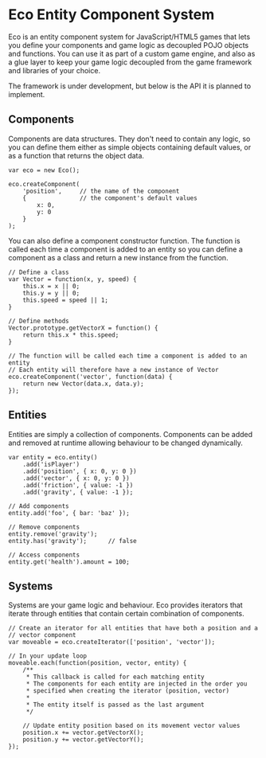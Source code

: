 # Eco Entity Component System

Eco is an entity component system for JavaScript/HTML5 games that lets you
define your components and game logic as decoupled POJO objects and functions.
You can use it as part of a custom game engine, and also as a glue layer to
keep your game logic decoupled from the game framework and libraries of your
choice.

The framework is under development, but below is the API it is planned to
implement.

## Components

Components are data structures. They don't need to contain any logic, so you
can define them either as simple objects containing default values, or as a
function that returns the object data.

    var eco = new Eco();

    eco.createComponent(
        'position',     // the name of the component
        {               // the component's default values
            x: 0,
            y: 0
        }
    );

You can also define a component constructor function. The function is called
each time a component is added to an entity so you can define a component as
a class and return a new instance from the function.

    // Define a class
    var Vector = function(x, y, speed) {
        this.x = x || 0;
        this.y = y || 0;
        this.speed = speed || 1;
    }

    // Define methods
    Vector.prototype.getVectorX = function() {
        return this.x * this.speed;
    }

    // The function will be called each time a component is added to an entity
    // Each entity will therefore have a new instance of Vector
    eco.createComponent('vector', function(data) {
        return new Vector(data.x, data.y);
    });

## Entities

Entities are simply a collection of components. Components can be added and
removed at runtime allowing behaviour to be changed dynamically.

    var entity = eco.entity()
        .add('isPlayer')
        .add('position', { x: 0, y: 0 })
        .add('vector', { x: 0, y: 0 })
        .add('friction', { value: -1 })
        .add('gravity', { value: -1 });

    // Add components
    entity.add('foo', { bar: 'baz' });

    // Remove components
    entity.remove('gravity');
    entity.has('gravity');      // false

    // Access components
    entity.get('health').amount = 100;

## Systems

Systems are your game logic and behaviour. Eco provides iterators that iterate
through entities that contain certain combination of components.

    // Create an iterator for all entities that have both a position and a
    // vector component
    var moveable = eco.createIterator(['position', 'vector']);

    // In your update loop
    moveable.each(function(position, vector, entity) {
        /**
         * This callback is called for each matching entity
         * The components for each entity are injected in the order you
         * specified when creating the iterator (position, vector)
         *
         * The entity itself is passed as the last argument
         */

        // Update entity position based on its movement vector values
        position.x += vector.getVectorX();
        position.y += vector.getVectorY();
    });
